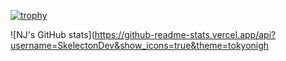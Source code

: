 [![trophy](https://github-profile-trophy.vercel.app/?username=SkelectonDev&no-frame=true&theme=nord&title=MultipleLang,Organizations,Joined2020,Repo,PR,Issue,Star,Follower,Commit)](https://github.com/ryo-ma/github-profile-trophy)

![NJ's GitHub stats](https://github-readme-stats.vercel.app/api?username=SkelectonDev&show_icons=true&theme=tokyonigh
